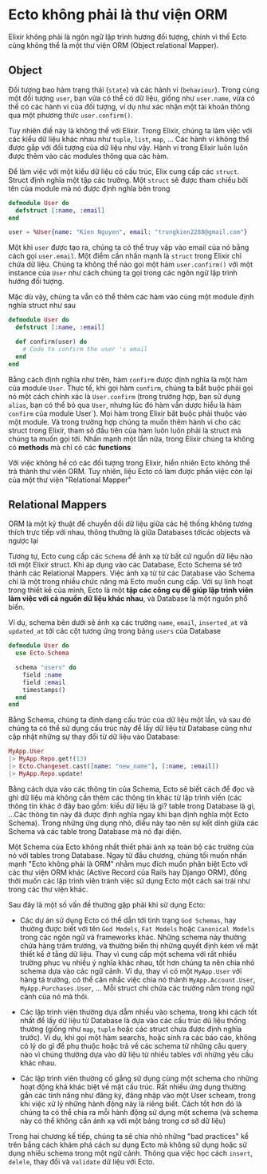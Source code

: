 # Ecto không phải là thư viện ORM

Elixir không phải là ngôn ngữ lập trình hương đối tượng, chính vì thế Ecto cũng không thể là một thư viện ORM \(Object relational Mapper\).

## Object

Đối tượng bao hàm trạng thái \(`state`\) và các hành vi \(`behaviour`\). Trong cùng một đối tượng `user`, bạn vừa có thể có dữ liệu, giống như `user.name`, vừa có thể có các hành vi của đối tượng, ví dụ như xác nhận một tài khoản thông qua một phương thức `user.confirm()`.

Tuy nhiên điề này là không thể với Elixir. Trong Elixir, chúng ta làm việc với các kiểu dữ liệu khác nhau như `tuple`, `list`, `map`, ... Các hành vi không thể được gắp với đối tượng của dữ liệu như vậy. Hành vi trong Elixir luôn luôn được thêm vào các modules thông qua các hàm.

Để làm việc với một kiểu dữ liệu có cấu trúc, Elix cung cấp các `struct`. Struct định nghĩa một tập các trường. Một `struct` sẽ được tham chiếu bởi tên của module mà nó được định nghĩa bên trong

```elixir
defmodule User do
  defstruct [:name, :email]
end

user = %User{name: "Kien Nguyen", email: "trungkien2288@gmail.com"}
```

Một khi `user` được tạo ra, chúng ta có thể truy vập vào email của nó bằng cách gọi `user.email`. Một điểm cần nhấn mạnh là `struct` trong Elixir chỉ chứa dữ liệu. Chúng ta không thể nào gọi một hàm `user.confirm()` với một instance của `User` như cách chúng ta gọi trong các ngôn ngữ lập trình hướng đối tượng.

Mặc dù vậy, chúng ta vẫn có thể thêm các hàm vào cùng một module định nghĩa struct như sau

```elixir
defmodule User do
  defstruct [:name, :email]

  def confirm(user) do
    # Code to confirm the user 's email
  end
end
```

Bằng cách định nghĩa như trên, hàm `confirm` được định nghĩa là một hàm của module `User`. Thực tế, khi gọi hàm `confirm`, chúng ta bắt buộc phải gọi nó một cách chính xác là `User.confirm` \(trong trường hợp, bạn sử dụng `alias`, bạn có thể bỏ qua `User`, nhưng lúc đó hàm vẫn dược hiểu là hàm `confirm` của module User\`\). Mọi hàm trong Elixir băt buộc phải thuộc vào một module. Và trong trường hợp chúng ta muốn thêm hành vi cho các struct trong Elixir, tham sô đầu tiên của hàm luôn luôn phải là struct mà chúng ta muốn gọi tới. Nhấn mạnh một lần nữa, trong Elixir chúng ta không có **methods** mà chỉ có các **functions**

Với việc không hề có các đối tượng trong Elixir, hiển nhiên Ecto không thể trả thành thư viên ORM. Tuy nhiên, liệu Ecto có làm được phần việc còn lại của một thư viện "Relational Mapper"

## Relational Mappers

ORM là một kỹ thuật để chuyển dổi dữ liệu giữa các hệ thống không tương thích trực tiếp với nhau, thông thường là giữa Databases tớicác objects và ngược lại

Tương tự, Ecto cung cấp các `Schema` để ánh xạ từ bất cứ nguồn dữ liệu nào tới một Elixir struct. Khi áp dụng vào các Database, Ecto Schema sẽ trở thành các Relational Mappers. Việc ánh xạ từ từ các Database vào Schema chỉ là một trong nhiều chức năng mà Ecto muốn cung cấp. Với sự linh hoạt trong thiết kế của mình, Ecto là một **tập các công cụ để giúp lập trình viên làm việc với cả nguồn dữ liệu khác nhau**, và Database là một nguồn phổ biến.

Ví dụ, schema bên dưới sẽ ánh xạ các trường `name`, `email`, `inserted_at` và `updated_at` tới các cột tương ứng trong bảng `users` của Database

```elixir
defmodule User do
  use Ecto.Schema

  schema "users" do
    field :name
    field :email
    timestamps()
  end
end
```

Bằng Schema, chúng ta định dạng cấu trúc của dữ liệu một lần, và sau đó chúng ta có thể sử dụng cấu trúc này để lấy dữ liệu từ Database cũng như cập nhật những sự thay đổi từ dữ liệu vào Database:

```elixir
MyApp.User
|> MyApp.Repo.get!(13)
|> Ecto.Changeset.cast([name: "new_name"], [:name, :email])
|> MyApp.Repo.update!
```

Bằng cách dựa vào các thông tin của Schema, Ecto sẽ biết cách để đọc và ghi dữ liệu mà không cần thêm các thông tin khác từ lập trình viến \(các thông tin khác ở đây bao gồm: kiểu dữ liệu là gì? table trong Database là gì, ...Các thông tin này đã được định nghĩa ngay khi bạn định nghĩa một Ecto Schema\). Trong những ứng dụng nhỏ, điều này tạo nên sự kết dính giữa các Schema và các table trong Database mà nó đại diện.

Một Schema của Ecto không nhất thiết phải ánh xạ toàn bộ các trường của nó với tables trong Database. Ngay từ đầu chương, chúng tối muốn nhấn mạnh "Ecto không phải là ORM" nhằm mục đích muốn phân biệt Ecto với các thư viện ORM khác \(Active Record của Rails hay Django ORM\), đồng thời muốn các lập trình viên tránh việc sử dụng Ecto một cách sai trái như trong các thư viện khác.

Sau đây là một số vấn đề thường gặp phải khi sử dụng Ecto:

* Các dự án sử dụng Ecto có thể dẫn tới tình trạng `God Schemas`, hay thường được biết với tên `God Models`, `Fat Models` hoặc `Canonical Models` trong các ngôn ngữ và frameworks khác. Những schema này thường chứa hàng trăm trường, và thường biển thị  những quyết định kém về mặt thiết kế ở tằng dữ liệu. Thay vì cung cấp một schema với rất nhiều trường phục vụ nhiều ý nghĩa khác nhau, tốt hơn chúng ta nên chia nhỏ schema dựa vào các ngữ cảnh. Ví dụ, thay vì có một `MyApp.User` với hàng tá trường, có thể cân nhắc việc chia nó thành `MyApp.Account.User`, `MyApp.Purchases.User`, ... Mỗi struct chỉ chứa các trường nằm trong ngữ cảnh của nó mà thôi.

+ Các lập trình viện thường dựa dẫm nhiều vào schema, trong khi cách tốt nhất để lấy dữ liệu từ Database là dựa vào các cấu trúc dũ liệu thống thường (giống như `map`, `tuple` hoặc các struct chưa được định nghĩa trước). Ví dụ, khi gọi một hàm searchs, hoặc sinh ra các báo cáo, không có lý do gì để phụ thuộc hoặc trả về các schema từ những câu query nào vì chúng thường dựa vào dữ liệu từ nhiều tables với những yêu cầu khác nhau.

+ Các lập trình viên thường cố gắng sử dụng cùng một schema cho những hoạt động khá khác biệt về mặt cấu trúc. Rất nhiều ứng dụng thường gắn các tính năng như đăng ký, đăng nhập vào một User scheam, trong khi việc xử lý những hành động này là riêng biết. Cách tốt hơn đó là chúng ta có thể chia ra mỗi hành động sử dụng một schema (và schema này có thể không cần ánh xạ với một bảng trong cơ sở dữ liệu)

Trong hai chương kế tiếp, chúng ta sẽ chia nhỏ những "bad practices" kể trên bằng cách khám phá cách sư dụng Ecto mà không sử dụng hoặc sử dụng nhiều schema trong một ngữ cảnh. Thông qua việc học cách `insert`, `delele`, thay đổi và `validate` dữ liệu với Ecto. 